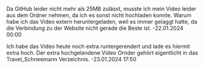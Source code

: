 Da GitHub leider nicht mehr als 25MB zulässt, musste ich mein Video leider aus dem Ordner nehmen, da ich es sonst nicht hochladen konnte. Warum habe ich das Video extern heruntergeladen, weil es immer gelaggt hatte, da die Verbindung zu der Website nicht gerade die Beste ist. -22.01.2024 00:00

Ich habe das Video heute noch extra runtergerendert und lade es hiermit extra hoch. Der extra hochgelandene Video Ornder gehört eigentlicht in das Travel_Schneemann Verzeichnis. -23.01.2024 17:50
